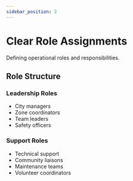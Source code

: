 ```yaml
---
sidebar_position: 2
---
```


# Clear Role Assignments

Defining operational roles and responsibilities.

## Role Structure

### Leadership Roles

- City managers
- Zone coordinators
- Team leaders
- Safety officers

### Support Roles

- Technical support
- Community liaisons
- Maintenance teams
- Volunteer coordinators
